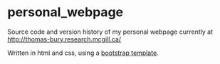 # personal_webpage
Source code and version history of my personal webpage currently at http://thomas-bury.research.mcgill.ca/

Written in html and css, using a [bootstrap template](https://www.w3schools.com/bootstrap/bootstrap_templates.asp).
